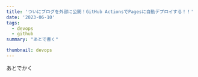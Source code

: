 ```yaml
---
title: 'ついにブログを外部に公開！GitHub ActionsでPagesに自動デプロイする！！'
date: '2023-06-10'
tags:
  - devops
  - github
summary: "あとで書く"

thumbnail: devops
---
```


あとでかく
